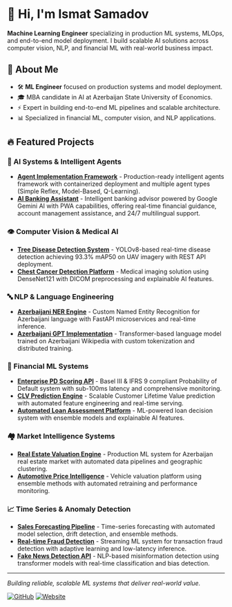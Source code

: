 # 👋 Hi, I'm Ismat Samadov

**Machine Learning Engineer** specializing in production ML systems, MLOps, and end-to-end model deployment. I build scalable AI solutions across computer vision, NLP, and financial ML with real-world business impact.

## 🚀 About Me

- 🛠️ **ML Engineer** focused on production systems and model deployment.
- 🎓 MBA candidate in AI at Azerbaijan State University of Economics.
- ⚡ Expert in building end-to-end ML pipelines and scalable architecture.
- 📊 Specialized in financial ML, computer vision, and NLP applications.

## 🔥 Featured Projects

### 🤖 AI Systems & Intelligent Agents

- [**Agent Implementation Framework**](https://github.com/Ismat-Samadov/agent_implementation) - Production-ready intelligent agents framework with containerized deployment and multiple agent types (Simple Reflex, Model-Based, Q-Learning).
- [**AI Banking Assistant**](https://github.com/Ismat-Samadov/banking_assistant) - Intelligent banking advisor powered by Google Gemini AI with PWA capabilities, offering real-time financial guidance, account management assistance, and 24/7 multilingual support.

### 👁️ Computer Vision & Medical AI

- [**Tree Disease Detection System**](https://github.com/Ismat-Samadov/crop_desease_detection) - YOLOv8-based real-time disease detection achieving 93.3% mAP50 on UAV imagery with REST API deployment.
- [**Chest Cancer Detection Platform**](https://github.com/Ismat-Samadov/chest_cancer_detection) - Medical imaging solution using DenseNet121 with DICOM preprocessing and explainable AI features.

### 🔤 NLP & Language Engineering

- [**Azerbaijani NER Engine**](https://github.com/Ismat-Samadov/Named_Entity_Recognition) - Custom Named Entity Recognition for Azerbaijani language with FastAPI microservices and real-time inference.
- [**Azerbaijani GPT Implementation**](https://github.com/Ismat-Samadov/GPT) - Transformer-based language model trained on Azerbaijani Wikipedia with custom tokenization and distributed training.

### 🏦 Financial ML Systems

- [**Enterprise PD Scoring API**](https://github.com/Ismat-Samadov/probability_default) - Basel III & IFRS 9 compliant Probability of Default system with sub-100ms latency and comprehensive monitoring.
- [**CLV Prediction Engine**](https://github.com/Ismat-Samadov/clv_model) - Scalable Customer Lifetime Value prediction with automated feature engineering and real-time serving.
- [**Automated Loan Assessment Platform**](https://github.com/Ismat-Samadov/Loan_Eligiblity) - ML-powered loan decision system with ensemble models and explainable AI features.

### 🏘️ Market Intelligence Systems

- [**Real Estate Valuation Engine**](https://github.com/Ismat-Samadov/Home_Price_Prediciton) - Production ML system for Azerbaijan real estate market with automated data pipelines and geographic clustering.
- [**Automotive Price Intelligence**](https://github.com/Ismat-Samadov/Car_Price_Prediction) - Vehicle valuation platform using ensemble methods with automated retraining and performance monitoring.

### 📈 Time Series & Anomaly Detection

- [**Sales Forecasting Pipeline**](https://github.com/Ismat-Samadov/Sales_Forecasting) - Time-series forecasting with automated model selection, drift detection, and ensemble methods.
- [**Real-time Fraud Detection**](https://github.com/Ismat-Samadov/fraud_detection) - Streaming ML system for transaction fraud detection with adaptive learning and low-latency inference.
- [**Fake News Detection API**](https://github.com/Ismat-Samadov/Fake_News_Detection) - NLP-based misinformation detection using transformer models with real-time classification and bias detection.

---

*Building reliable, scalable ML systems that deliver real-world value.*

[![GitHub](https://img.shields.io/badge/GitHub-100000?style=for-the-badge&logo=github&logoColor=white)](https://github.com/Ismat-Samadov)
[![Website](https://img.shields.io/badge/Website-FF7139?style=for-the-badge&logo=Firefox-Browser&logoColor=white)](https://www.ismat.pro/)
